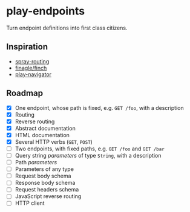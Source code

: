 # play-endpoints

Turn endpoint definitions into first class citizens.

## Inspiration

- [spray-routing](http://spray.io/documentation/1.2.3/spray-routing/)
- [finagle/finch](https://github.com/finagle/finch/blob/master/docs/index.md)
- [play-navigator](https://github.com/teamon/play-navigator)

## Roadmap

- [x] One endpoint, whose path is fixed, e.g. `GET /foo`, with a description
- [x] Routing
- [x] Reverse routing
- [x] Abstract documentation
- [x] HTML documentation
- [x] Several HTTP verbs (`GET`, `POST`)
- [ ] Two endpoints, with fixed paths, e.g. `GET /foo` and `GET /bar`
- [ ] Query string _parameters_ of type `String`, with a description
- [ ] Path _parameters_
- [ ] Parameters of any type
- [ ] Request body schema
- [ ] Response body schema
- [ ] Request headers schema
- [ ] JavaScript reverse routing
- [ ] HTTP client
